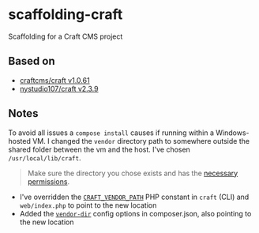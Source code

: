 # scaffolding-craft

Scaffolding for a Craft CMS project

## Based on

- [craftcms/craft v1.0.61](https://github.com/craftcms/craft)
- [nystudio107/craft v2.3.9](https://github.com/nystudio107/craft)

## Notes

To avoid all issues a `compose install` causes if running within a Windows-hosted VM.
I changed the `vendor` directory path to somewhere outside the shared folder between the vm and the host. I've chosen `/usr/local/lib/craft`.

> Make sure the directory you chose exists and has the [necessary permissions](https://craftcms.com/docs/3.x/installation.html#step-2-set-the-file-permissions).

- I've overridden the [`CRAFT_VENDOR_PATH`](https://craftcms.com/docs/3.x/config/#craft-vendor-path) PHP constant in `craft` (CLI) and `web/index.php` to  point to the new location
- Added the [`vendor-dir`](https://getcomposer.org/doc/06-config.md#vendor-dir) config options in composer.json, also pointing to the new location
